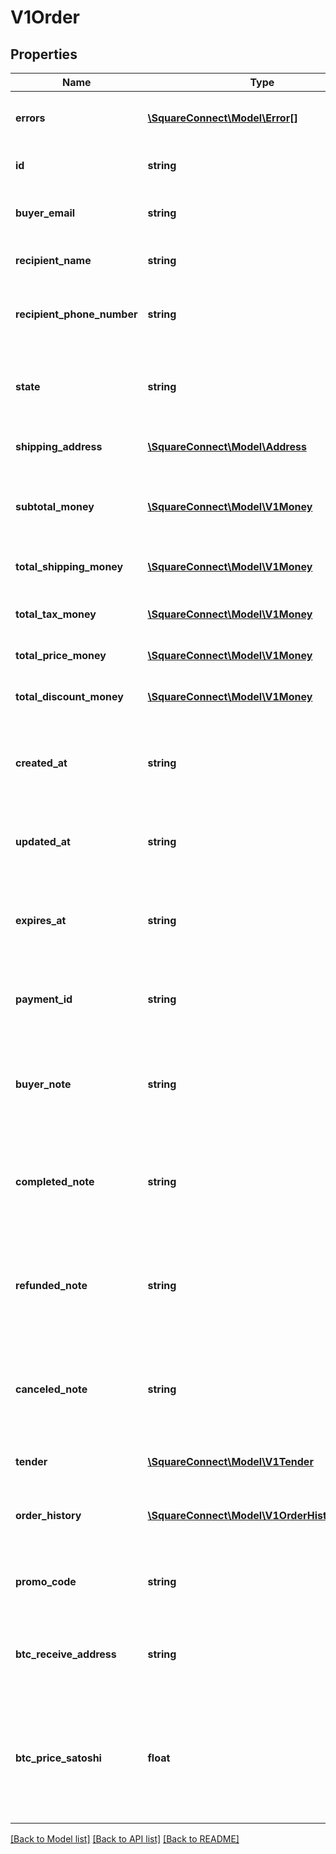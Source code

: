 # V1Order

## Properties
Name | Type | Description | Notes
------------ | ------------- | ------------- | -------------
**errors** | [**\SquareConnect\Model\Error[]**](Error.md) | Any errors that occurred during the request. | [optional] 
**id** | **string** | The order&#39;s unique identifier. | [optional] 
**buyer_email** | **string** | The email address of the order&#39;s buyer. | [optional] 
**recipient_name** | **string** | The name of the order&#39;s buyer. | [optional] 
**recipient_phone_number** | **string** | The phone number to use for the order&#39;s delivery. | [optional] 
**state** | **string** | Whether the tax is an ADDITIVE tax or an INCLUSIVE tax. | [optional] 
**shipping_address** | [**\SquareConnect\Model\Address**](Address.md) | The address to ship the order to. | [optional] 
**subtotal_money** | [**\SquareConnect\Model\V1Money**](V1Money.md) | The amount of all items purchased in the order, before taxes and shipping. | [optional] 
**total_shipping_money** | [**\SquareConnect\Model\V1Money**](V1Money.md) | The shipping cost for the order. | [optional] 
**total_tax_money** | [**\SquareConnect\Model\V1Money**](V1Money.md) | The total of all taxes applied to the order. | [optional] 
**total_price_money** | [**\SquareConnect\Model\V1Money**](V1Money.md) | The total cost of the order. | [optional] 
**total_discount_money** | [**\SquareConnect\Model\V1Money**](V1Money.md) | The total of all discounts applied to the order. | [optional] 
**created_at** | **string** | The time when the order was created, in ISO 8601 format. | [optional] 
**updated_at** | **string** | The time when the order was last modified, in ISO 8601 format. | [optional] 
**expires_at** | **string** | The time when the order expires if no action is taken, in ISO 8601 format. | [optional] 
**payment_id** | **string** | The unique identifier of the payment associated with the order. | [optional] 
**buyer_note** | **string** | A note provided by the buyer when the order was created, if any. | [optional] 
**completed_note** | **string** | A note provided by the merchant when the order&#39;s state was set to COMPLETED, if any | [optional] 
**refunded_note** | **string** | A note provided by the merchant when the order&#39;s state was set to REFUNDED, if any. | [optional] 
**canceled_note** | **string** | A note provided by the merchant when the order&#39;s state was set to CANCELED, if any. | [optional] 
**tender** | [**\SquareConnect\Model\V1Tender**](V1Tender.md) | The tender used to pay for the order. | [optional] 
**order_history** | [**\SquareConnect\Model\V1OrderHistoryEntry[]**](V1OrderHistoryEntry.md) | The history of actions associated with the order. | [optional] 
**promo_code** | **string** | The promo code provided by the buyer, if any. | [optional] 
**btc_receive_address** | **string** | For Bitcoin transactions, the address that the buyer sent Bitcoin to. | [optional] 
**btc_price_satoshi** | **float** | For Bitcoin transactions, the price of the buyer&#39;s order in satoshi (100 million satoshi equals 1 BTC). | [optional] 

[[Back to Model list]](../README.md#documentation-for-models) [[Back to API list]](../README.md#documentation-for-api-endpoints) [[Back to README]](../README.md)


